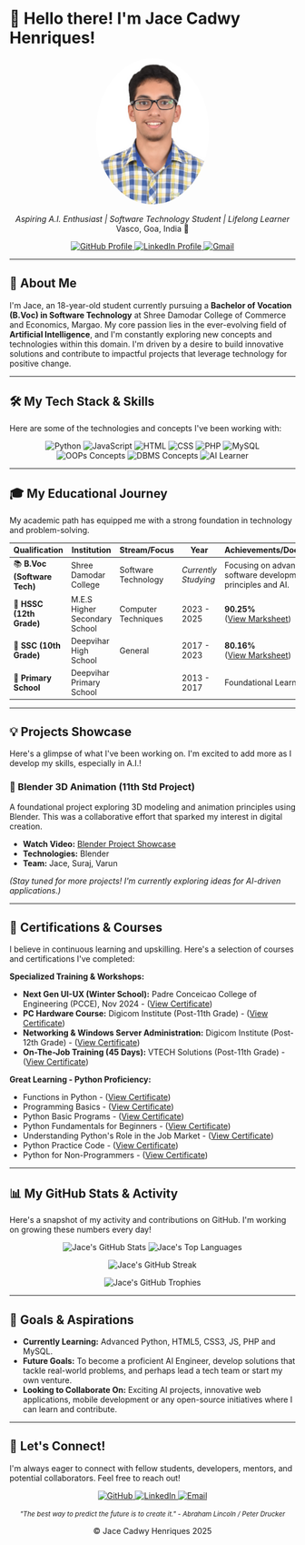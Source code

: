 # 👋 Hello there! I'm Jace Cadwy Henriques!

<p align="center">
  <a href="https://github.com/jace1395">
    <img src="https://github.com/jace1395/my-portfolio-assets/blob/main/my-portfolio-assets/Jace%20Passport%20Size.jpg" alt="Jace Henriques" width="200" style="border-radius:50%;"/>
  </a>
</p>

<p align="center">
  <em>Aspiring A.I. Enthusiast | Software Technology Student | Lifelong Learner</em>
  <br />
  Vasco, Goa, India 📍
</p>

<p align="center">
  <a href="https://github.com/jace1395" target="_blank">
    <img src="https://img.shields.io/badge/GitHub-jace1395-181717?style=for-the-badge&logo=github&logoColor=white" alt="GitHub Profile"/>
  </a>
  <a href="https://www.linkedin.com/in/jace-henriques-49ab3329b" target="_blank">
    <img src="https://img.shields.io/badge/LinkedIn-Jace_Henriques-0077B5?style=for-the-badge&logo=linkedin&logoColor=white" alt="LinkedIn Profile"/>
  </a>
  <a href="mailto:jacehenriques07@gmail.com">
    <img src="https://img.shields.io/badge/Gmail-Contact_Me-D14836?style=for-the-badge&logo=gmail&logoColor=white" alt="Gmail"/>
  </a>
</p>

---

## 🚀 About Me

I'm Jace, an 18-year-old student currently pursuing a **Bachelor of Vocation (B.Voc) in Software Technology** at Shree Damodar College of Commerce and Economics, Margao. My core passion lies in the ever-evolving field of **Artificial Intelligence**, and I'm constantly exploring new concepts and technologies within this domain. I'm driven by a desire to build innovative solutions and contribute to impactful projects that leverage technology for positive change.

---

## 🛠️ My Tech Stack & Skills

Here are some of the technologies and concepts I've been working with:

<p align="center">
  <img src="https://img.shields.io/badge/Python-3776AB?style=for-the-badge&logo=python&logoColor=white" alt="Python"/>
  <img src="https://img.shields.io/badge/JavaScript-F7DF1E?style=for-the-badge&logo=javascript&logoColor=black" alt="JavaScript"/>
  <img src="https://img.shields.io/badge/HTML5-E34F26?style=for-the-badge&logo=html5&logoColor=white" alt="HTML"/>
  <img src="https://img.shields.io/badge/CSS3-1572B6?style=for-the-badge&logo=css3&logoColor=white" alt="CSS"/>
  <img src="https://img.shields.io/badge/PHP-777BB4?style=for-the-badge&logo=php&logoColor=white" alt="PHP"/>
  <img src="https://img.shields.io/badge/MySQL-4479A1?style=for-the-badge&logo=mysql&logoColor=white" alt="MySQL"/>
  <br/> <!-- Optional: line break for better spacing on some views -->
  <img src="https://img.shields.io/badge/OOPs-Concepts-blueviolet?style=for-the-badge" alt="OOPs Concepts"/>
  <img src="https://img.shields.io/badge/DBMS-Concepts-critical?style=for-the-badge" alt="DBMS Concepts"/>
  <img src="https://img.shields.io/badge/Artificial_Intelligence-Concept_Learner-brightgreen?style=for-the-badge" alt="AI Learner"/>
</p>

---

## 🎓 My Educational Journey

My academic path has equipped me with a strong foundation in technology and problem-solving.

| Qualification             | Institution                      | Stream/Focus          | Year        | Achievements/Documents                                                                                                                            |
|---------------------------|----------------------------------|-----------------------|-------------|---------------------------------------------------------------------------------------------------------------------------------------------------|
| 📚 **B.Voc (Software Tech)** | Shree Damodar College            | Software Technology   | _Currently Studying_ | Focusing on advanced software development principles and AI.                                                                                       |
| 🚀 **HSSC (12th Grade)**    | M.E.S Higher Secondary School    | Computer Techniques   | 2023 - 2025 | **90.25%** <br/> (<a href="https://github.com/jace1395/my-portfolio-assets/blob/main/my-portfolio-assets/12th%20Marksheet.pdf" target="_blank">View Marksheet</a>) |
| 🌟 **SSC (10th Grade)**     | Deepvihar High School            | General               | 2017 - 2023 | **80.16%** <br/> (<a href="https://github.com/jace1395/my-portfolio-assets/blob/main/my-portfolio-assets/SSC%20MARKSHEET.pdf" target="_blank">View Marksheet</a>)   |
| 🧩 **Primary School**       | Deepvihar Primary School         |                       | 2013 - 2017 | Foundational Learning                                                                                                                             |

---

## 💡 Projects Showcase

Here's a glimpse of what I've been working on. I'm excited to add more as I develop my skills, especially in A.I.!

### 🎨 Blender 3D Animation (11th Std Project)
A foundational project exploring 3D modeling and animation principles using Blender. This was a collaborative effort that sparked my interest in digital creation.
*   **Watch Video:** <a href="https://youtu.be/0KfyObLlrJs" target="_blank">Blender Project Showcase</a>
*   **Technologies:** Blender
*   **Team:** Jace, Suraj, Varun

*(Stay tuned for more projects! I'm currently exploring ideas for AI-driven applications.)*

---

## 📜 Certifications & Courses

I believe in continuous learning and upskilling. Here's a selection of courses and certifications I've completed:

**Specialized Training & Workshops:**
*   **Next Gen UI-UX (Winter School):** Padre Conceicao College of Engineering (PCCE), Nov 2024 - (<a href="https://github.com/jace1395/my-portfolio-assets/blob/main/my-portfolio-assets/Next%20Gen%20UI-UX%20PCCE.pdf" target="_blank">View Certificate</a>)
*   **PC Hardware Course:** Digicom Institute (Post-11th Grade) - (<a href="https://github.com/jace1395/my-portfolio-assets/blob/main/my-portfolio-assets/Digicom%20PC%20Hardware%20Course.pdf" target="_blank">View Certificate</a>)
*   **Networking & Windows Server Administration:** Digicom Institute (Post-12th Grade) - (<a href="https://github.com/jace1395/my-portfolio-assets/blob/main/my-portfolio-assets/Digicom%20Networking%20%26%20Windows%20Server%20Administration.pdf" target="_blank">View Certificate</a>)
*   **On-The-Job Training (45 Days):** VTECH Solutions (Post-11th Grade) - (<a href="https://github.com/jace1395/my-portfolio-assets/blob/main/my-portfolio-assets/VTECH%20On-The-Job%20Training.pdf" target="_blank">View Certificate</a>)

**Great Learning - Python Proficiency:**
*   Functions in Python - (<a href="https://github.com/jace1395/my-portfolio-assets/blob/main/my-portfolio-assets/Great%20Learning%20Course%20Certificates/Functions%20in%20Python.pdf" target="_blank">View Certificate</a>)
*   Programming Basics - (<a href="https://github.com/jace1395/my-portfolio-assets/blob/main/my-portfolio-assets/Great%20Learning%20Course%20Certificates/Programming%20Basics.pdf" target="_blank">View Certificate</a>)
*   Python Basic Programs - (<a href="https://github.com/jace1395/my-portfolio-assets/blob/main/my-portfolio-assets/Great%20Learning%20Course%20Certificates/Python%20Basic%20Programs.pdf" target="_blank">View Certificate</a>)
*   Python Fundamentals for Beginners - (<a href="https://github.com/jace1395/my-portfolio-assets/blob/main/my-portfolio-assets/Great%20Learning%20Course%20Certificates/Python%20Fundamentals%20for%20Beginners.pdf" target="_blank">View Certificate</a>)
*   Understanding Python's Role in the Job Market - (<a href="https://github.com/jace1395/my-portfolio-assets/blob/main/my-portfolio-assets/Great%20Learning%20Course%20Certificates/Python%20Jobs.pdf" target="_blank">View Certificate</a>)
*   Python Practice Code - (<a href="https://github.com/jace1395/my-portfolio-assets/blob/main/my-portfolio-assets/Great%20Learning%20Course%20Certificates/Python%20Practice%20Code.pdf" target="_blank">View Certificate</a>)
*   Python for Non-Programmers - (<a href="https://github.com/jace1395/my-portfolio-assets/blob/main/my-portfolio-assets/Great%20Learning%20Course%20Certificates/Python%20for%20Non-Programmers.pdf" target="_blank">View Certificate</a>)

---

## 📊 My GitHub Stats & Activity

Here's a snapshot of my activity and contributions on GitHub. I'm working on growing these numbers every day!

<p align="center">
  <img src="https://github-readme-stats.vercel.app/api?username=jace1395&show_icons=true&theme=radical&include_all_commits=true&count_private=true" alt="Jace's GitHub Stats"/>
  <img src="https://github-readme-stats.vercel.app/api/top-langs/?username=jace1395&layout=compact&langs_count=8&theme=radical" alt="Jace's Top Languages"/>
</p>
<p align="center">
  <img src="https://github-readme-streak-stats.herokuapp.com/?user=jace1395&theme=dark&hide_border=true" alt="Jace's GitHub Streak"/>
</p>
<p align="center">
  <img src="https://github-profile-trophy.vercel.app/?username=jace1395&theme=radical&column=7&margin-w=15&margin-h=15" alt="Jace's GitHub Trophies"/>
</p>
<p align="center">
<!--ADD GITHUB PACMAN & SNAKE-->
</p>

---

## 🌱 Goals & Aspirations

*   **Currently Learning:** Advanced Python, HTML5, CSS3, JS, PHP and MySQL.
*   **Future Goals:** To become a proficient AI Engineer, develop solutions that tackle real-world problems, and perhaps lead a tech team or start my own venture.
*   **Looking to Collaborate On:** Exciting AI projects, innovative web applications, mobile development or any open-source initiatives where I can learn and contribute.

---

## 🔗 Let's Connect!

I'm always eager to connect with fellow students, developers, mentors, and potential collaborators. Feel free to reach out!

<p align="center">
  <a href="https://github.com/jace1395" target="_blank">
    <img src="https://img.shields.io/badge/Follow_me_on_GitHub-100000?style=for-the-badge&logo=github&logoColor=white" alt="GitHub"/>
  </a>
  <a href="https://www.linkedin.com/in/jace-henriques-49ab3329b" target="_blank">
    <img src="https://img.shields.io/badge/Connect_on_LinkedIn-0077B5?style=for-the-badge&logo=linkedin&logoColor=white" alt="LinkedIn"/>
  </a>
  <a href="mailto:jacehenriques07@gmail.com">
    <img src="https://img.shields.io/badge/Send_Me_an_Email-D14836?style=for-the-badge&logo=gmail&logoColor=white" alt="Email"/>
  </a>
</p>

<p align="center">
  <small><em>"The best way to predict the future is to create it." - Abraham Lincoln / Peter Drucker</em></small>
</p>

<p align="center">© Jace Cadwy Henriques 2025</p>
